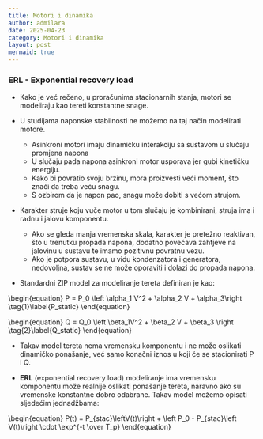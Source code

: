 ```yaml
---
title: Motori i dinamika
author: admilara
date: 2025-04-23
category: Motori i dinamika
layout: post
mermaid: true
---
```


### ERL - Exponential recovery load

- Kako je već rečeno, u proračunima stacionarnih stanja, motori se modeliraju kao
tereti konstantne snage. 
- U studijama naponske stabilnosti ne možemo na taj način modelirati motore.
    - Asinkroni motori imaju dinamičku interakciju sa sustavom u slučaju promjena napona
    - U slučaju pada napona asinkroni motor usporava jer gubi kinetičku energiju.
    - Kako bi povratio svoju brzinu, mora proizvesti veći moment, što znači da treba veću snagu.
    - S ozbirom da je napon pao, snagu može dobiti s većom strujom. 
    
- Karakter struje koju vuče motor u tom slučaju je kombinirani, struja ima i radnu i 
jalovu komponentu. 
    - Ako se gleda manja vremenska skala, karakter je pretežno reaktivan, što u trenutku 
    propada napona, dodatno povećava zahtjeve na jalovinu u sustavu te imamo pozitivnu povratnu vezu.
    - Ako je potpora sustavu, u vidu kondenzatora i generatora, nedovoljna, sustav se ne može 
    oporaviti i dolazi do propada napona. 
    
- Standardni ZIP model za modeliranje tereta definiran je kao:

\begin{equation}
    P = P_0 \left \alpha_1 V^2 + \alpha_2 V + \alpha_3\right
    \tag{1}\label{P_static}
\end{equation}

\begin{equation}
    Q = Q_0 \left \beta_1V^2 + \beta_2 V + \beta_3 \right
    \tag{2}\label{Q_static}
\end{equation}

- Takav model tereta nema vremensku komponentu i ne može oslikati dinamičko
ponašanje, već samo konačni iznos u koji će se stacionirati P i Q. 

- **ERL** (exponential recovery load) modeliranje ima vremensku komponentu može
realnije oslikati ponašanje tereta, naravno ako su vremenske konstantne dobro odabrane. Takav model možemo
opisati sljedećim jednadžbama:

\begin{equation}
    P(t) = P_{stac}\leftV(t)\right + \left P_0 - P_{stac}\left V(t)\right \cdot \exp^{-t \over T_p}
\end{equation}


